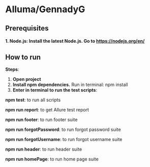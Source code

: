 # Alluma/GennadyG
## Prerequisites
#### 1. Node.js: Install the latest Node.js. Go to https://nodejs.org/en/
## How to run
**Steps**:
1. **Open project**
2. **Install npm dependencies.** Run in terminal: npm install
3. **Enter in terminal to run the test scripts**:
   
**npm test**: to run all scripts

**npm run report**: to get Allure test report

**npm run footer**: to run footer suite

**npm run forgotPassword**: to run forgot password suite

**npm run forgotUsername**: to run forgot username suite

**npm run header**: to run header suite

**npm run homePage**: to run home page suite